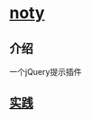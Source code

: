 # [noty](https://github.com/needim/noty)

## 介绍

一个jQuery提示插件

## [实践](https://github.com/llccing-demo/jquery-repo/tree/master/packages/noty)
